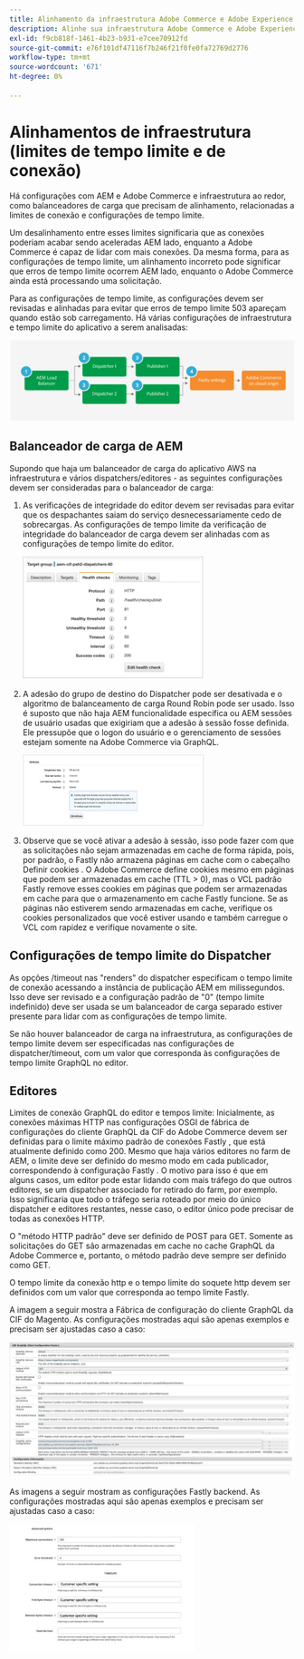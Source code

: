 ```yaml
---
title: Alinhamento da infraestrutura Adobe Commerce e Adobe Experience Manager
description: Alinhe sua infraestrutura Adobe Commerce e Adobe Experience Manager para definir tempos limite e limites de conexão aceitáveis.
exl-id: f9cb818f-1461-4b23-b931-e7cee70912fd
source-git-commit: e76f101df47116f7b246f21f0fe0fa72769d2776
workflow-type: tm+mt
source-wordcount: '671'
ht-degree: 0%

---
```


# Alinhamentos de infraestrutura (limites de tempo limite e de conexão)

Há configurações com AEM e Adobe Commerce e infraestrutura ao redor, como balanceadores de carga que precisam de alinhamento, relacionadas a limites de conexão e configurações de tempo limite.

Um desalinhamento entre esses limites significaria que as conexões poderiam acabar sendo aceleradas AEM lado, enquanto a Adobe Commerce é capaz de lidar com mais conexões. Da mesma forma, para as configurações de tempo limite, um alinhamento incorreto pode significar que erros de tempo limite ocorrem AEM lado, enquanto o Adobe Commerce ainda está processando uma solicitação.

Para as configurações de tempo limite, as configurações devem ser revisadas e alinhadas para evitar que erros de tempo limite 503 apareçam quando estão sob carregamento. Há várias configurações de infraestrutura e tempo limite do aplicativo a serem analisadas:

![Diagrama numerado que descreve tempos limite e limites de conexão para AEM](../assets/commerce-at-scale/timeout-settings.svg)

## Balanceador de carga de AEM

Supondo que haja um balanceador de carga do aplicativo AWS na infraestrutura e vários dispatchers/editores - as seguintes configurações devem ser consideradas para o balanceador de carga:

1. As verificações de integridade do editor devem ser revisadas para evitar que os despachantes saiam do serviço desnecessariamente cedo de sobrecargas. As configurações de tempo limite da verificação de integridade do balanceador de carga devem ser alinhadas com as configurações de tempo limite do editor.

   ![Captura de tela mostrando AEM verificações de integridade do balanceador de carga](../assets/commerce-at-scale/health-checks.png)

1. A adesão do grupo de destino do Dispatcher pode ser desativada e o algoritmo de balanceamento de carga Round Robin pode ser usado. Isso é suposto que não haja AEM funcionalidade específica ou AEM sessões de usuário usadas que exigiriam que a adesão à sessão fosse definida. Ele pressupõe que o logon do usuário e o gerenciamento de sessões estejam somente na Adobe Commerce via GraphQL.

   ![Captura de tela mostrando atributos de adesão AEM sessão](../assets/commerce-at-scale/session-stickiness.png)

1. Observe que se você ativar a adesão à sessão, isso pode fazer com que as solicitações não sejam armazenadas em cache de forma rápida, pois, por padrão, o Fastly não armazena páginas em cache com o cabeçalho Definir cookies . O Adobe Commerce define cookies mesmo em páginas que podem ser armazenadas em cache (TTL > 0), mas o VCL padrão Fastly remove esses cookies em páginas que podem ser armazenadas em cache para que o armazenamento em cache Fastly funcione. Se as páginas não estiverem sendo armazenadas em cache, verifique os cookies personalizados que você estiver usando e também carregue o VCL com rapidez e verifique novamente o site.

## Configurações de tempo limite do Dispatcher

As opções /timeout nas &quot;renders&quot; do dispatcher especificam o tempo limite de conexão acessando a instância de publicação AEM em milissegundos. Isso deve ser revisado e a configuração padrão de &quot;0&quot; (tempo limite indefinido) deve ser usada se um balanceador de carga separado estiver presente para lidar com as configurações de tempo limite.

Se não houver balanceador de carga na infraestrutura, as configurações de tempo limite devem ser especificadas nas configurações de dispatcher/timeout, com um valor que corresponda às configurações de tempo limite GraphQL no editor.

## Editores

Limites de conexão GraphQL do editor e tempos limite: Inicialmente, as conexões máximas HTTP nas configurações OSGI de fábrica de configurações do cliente GraphQL da CIF do Adobe Commerce devem ser definidas para o limite máximo padrão de conexões Fastly , que está atualmente definido como 200. Mesmo que haja vários editores no farm de AEM, o limite deve ser definido do mesmo modo em cada publicador, correspondendo à configuração Fastly . O motivo para isso é que em alguns casos, um editor pode estar lidando com mais tráfego do que outros editores, se um dispatcher associado for retirado do farm, por exemplo. Isso significaria que todo o tráfego seria roteado por meio do único dispatcher e editores restantes, nesse caso, o editor único pode precisar de todas as conexões HTTP.

O &quot;método HTTP padrão&quot; deve ser definido de POST para GET. Somente as solicitações do GET são armazenadas em cache no cache GraphQL da Adobe Commerce e, portanto, o método padrão deve sempre ser definido como GET.

O tempo limite da conexão http e o tempo limite do soquete http devem ser definidos com um valor que corresponda ao tempo limite Fastly.

A imagem a seguir mostra a Fábrica de configuração do cliente GraphQL da CIF do Magento. As configurações mostradas aqui são apenas exemplos e precisam ser ajustadas caso a caso:

![Captura de tela das configurações da estrutura de integração do Commerce](../assets/commerce-at-scale/cif-config.png)

As imagens a seguir mostram as configurações Fastly backend. As configurações mostradas aqui são apenas exemplos e precisam ser ajustadas caso a caso:

![Captura de tela das configurações do Administrador do Commerce para Fastly](../assets/commerce-at-scale/cif-config-advanced.png)
